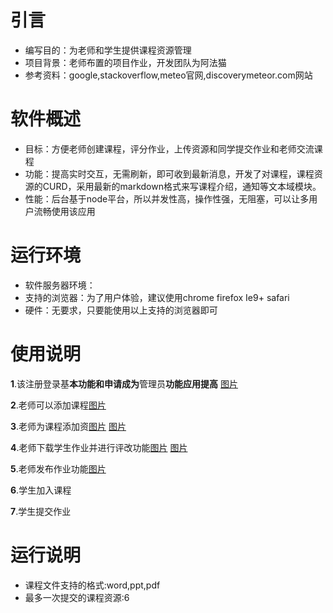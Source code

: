 # 引言
- 编写目的：为老师和学生提供课程资源管理
- 项目背景：老师布置的项目作业，开发团队为阿法猫
- 参考资料：google,stackoverflow,meteo官网,discoverymeteor.com网站

# 软件概述
- 目标：方便老师创建课程，评分作业，上传资源和同学提交作业和老师交流课程
- 功能：提高实时交互，无需刷新，即可收到最新消息，开发了对课程，课程资源的CURD，采用最新的markdown格式来写课程介绍，通知等文本域模块。
- 性能：后台基于node平台，所以并发性高，操作性强，无阻塞，可以让多用户流畅使用该应用

# 运行环境
- 软件服务器环境：
- 支持的浏览器：为了用户体验，建议使用chrome firefox Ie9+ safari 
- 硬件：无要求，只要能使用以上支持的浏览器即可

# 使用说明
 **1**.该注册登录基**本功能和申请成为**管理员**功能应用提高** [图片](https://raw.githubusercontent.com/githubmann/img/master/courseRMS/signinAup.png)

 **2**.老师可以添加课程[图片](https://raw.githubusercontent.com/githubmann/img/master/courseRMS/addCourse.png) 

 **3**.老师为课程添加资[图片](https://raw.githubusercontent.com/githubmann/img/master/courseRMS/addResource.png) [图片](https://raw.githubusercontent.com/githubmann/img/master/courseRMS/addCourse.png)

 **4**.老师下载学生作业并进行评改功能[图片](https://raw.githubusercontent.com/githubmann/img/master/courseRMS/score.png) [图片](https://raw.githubusercontent.com/githubmann/img/master/courseRMS/coursePage.png) 

 **5**.老师发布作业功能[图片](https://raw.githubusercontent.com/githubmann/img/master/courseRMS/addHomework.png) 

 **6**.学生加入课程
 
 **7**.学生提交作业
# 运行说明
 - 课程文件支持的格式:word,ppt,pdf
 - 最多一次提交的课程资源:6

